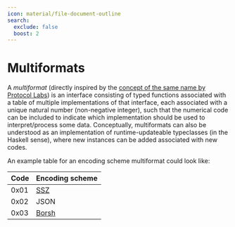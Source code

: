 ```yaml
---
icon: material/file-document-outline
search:
  exclude: false
  boost: 2
---
```


# Multiformats

A _multiformat_ (directly inspired by the [concept of the same name by Protocol
Labs](https://multiformats.io/)) is an interface consisting of typed functions
associated with a table of multiple implementations of that interface, each
associated with a unique natural number (non-negative integer), such that the
numerical code can be included to indicate which implementation should be used
to interpret/process some data. Conceptually, multiformats can also be
understood as an implementation of runtime-updateable typeclasses (in the
Haskell sense), where new instances can be added associated with new codes.

An example table for an encoding scheme multiformat could look like:

| Code | Encoding scheme |
| - | - |
| 0x01 | [SSZ](https://github.com/ethereum/consensus-specs/blob/dev/ssz/simple-serialize.md) |
| 0x02 | JSON |
| 0x03 | [Borsh](https://borsh.io/) |